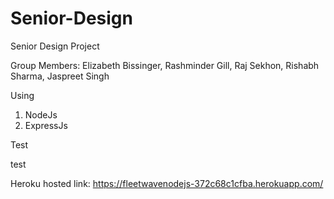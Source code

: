 # Senior-Design
Senior Design Project 

Group Members:
Elizabeth Bissinger,
Rashminder Gill,
Raj Sekhon,
Rishabh Sharma,
Jaspreet Singh

Using 
1. NodeJs
2. ExpressJs

Test 

test

Heroku hosted link: https://fleetwavenodejs-372c68c1cfba.herokuapp.com/
